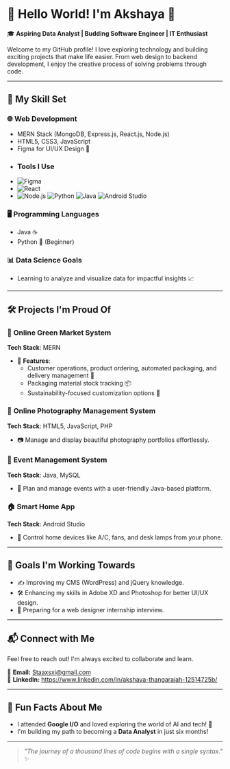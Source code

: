 # 👋 Hello World! I'm **Akshaya** 🌟  
🎓 **Aspiring Data Analyst | Budding Software Engineer | IT Enthusiast**  

Welcome to my GitHub profile! I love exploring technology and building exciting projects that make life easier. From web design to backend development, I enjoy the creative process of solving problems through code.  

---

## 🚀 My Skill Set  
### 🌐 **Web Development**  
- MERN Stack (MongoDB, Express.js, React.js, Node.js)  
- HTML5, CSS3, JavaScript  
- Figma for UI/UX Design 🎨
- ### Tools I Use
- ![Figma](https://img.shields.io/badge/Figma-%23F24E1E.svg?style=flat&logo=figma&logoColor=white)
- ![React](https://img.shields.io/badge/React-%2361DAFB.svg?style=flat&logo=react&logoColor=black)
- ![Node.js](https://img.shields.io/badge/Node.js-%23339933.svg?style=flat&logo=nodedotjs&logoColor=white)
![Python](https://img.shields.io/badge/Python-3776AB?style=for-the-badge&logo=python&logoColor=white)
![Java](https://img.shields.io/badge/Java-ED8B00?style=for-the-badge&logo=java&logoColor=white)
![Android Studio](https://img.shields.io/badge/Android%20Studio-3DDC84?style=for-the-badge&logo=android-studio&logoColor=white)


### 🖥️ **Programming Languages**  
- Java ☕  
- Python 🐍 (Beginner)  

### 📊 **Data Science Goals**  
- Learning to analyze and visualize data for impactful insights 📈  

---

## 🛠️ Projects I'm Proud Of  
### 🌿 **Online Green Market System**  
**Tech Stack**: MERN  
- 🌟 **Features**:  
  - Customer operations, product ordering, automated packaging, and delivery management 🚚  
  - Packaging material stock tracking 📦  
  - Sustainability-focused customization options 🌱  

### 📸 **Online Photography Management System**  
**Tech Stack**: HTML5, JavaScript, PHP  
- 📷 Manage and display beautiful photography portfolios effortlessly.  

### 🎉 **Event Management System**  
**Tech Stack**: Java, MySQL  
- 🎊 Plan and manage events with a user-friendly Java-based platform.  

### 🏠 **Smart Home App**  
**Tech Stack**: Android Studio  
- 📱 Control home devices like A/C, fans, and desk lamps from your phone.  

---

## 🌟 Goals I'm Working Towards  
- ✍️ Improving my CMS (WordPress) and jQuery knowledge.  
- 🛠️ Enhancing my skills in Adobe XD and Photoshop for better UI/UX design.  
- 💼 Preparing for a web designer internship interview.  

---

## 📬 Connect with Me  
Feel free to reach out! I'm always excited to collaborate and learn.  

  
💌 **Email:** Staaxsxi@gmail.com  
💼 **LinkedIn:** https://www.linkedin.com/in/akshaya-thangarajah-12514725b/

---

## 💖 Fun Facts About Me  
- I attended **Google I/O** and loved exploring the world of AI and tech! 🤖  
- I'm building my path to becoming a **Data Analyst** in just six months!  

---

> _"The journey of a thousand lines of code begins with a single syntax."_ ✨
